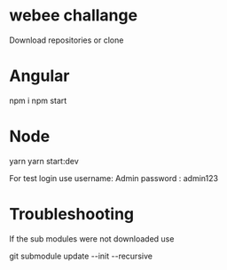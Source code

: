 # webee challange

Download repositories or clone 

# Angular 
npm i
npm start

# Node
yarn
yarn start:dev

For test login use 
username: Admin
password : admin123


# Troubleshooting

If the sub modules were not downloaded use

git submodule update --init --recursive
